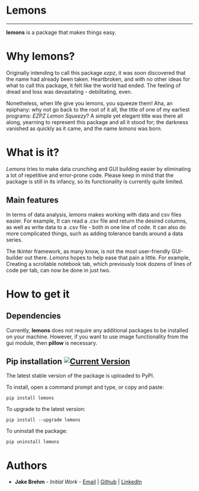 # Lemons

-----------------

**lemons** is a package that makes things easy.

# Why lemons?

Originally intending to call this package *ezpz*, it was soon discovered that the name had already been taken. Heartbroken, and with no other ideas for what to call this package, it felt like the world had ended. The feeling of dread and loss was devastating - debilitating, even.

Nonetheless, when life give you lemons, you squeeze them! Aha, an epiphany: why not go back to the root of it all, the title of one of my earliest programs: *EZPZ Lemon Squeezy*? A simple yet elegant title was there all along, yearning to represent this package and all it stood for; the darkness vanished as quickly as it came, and the name *lemons* was born.

# What is it?

*Lemons* tries to make data crunching and GUI building easier by eliminating a lot of repetitive and error-prone code. Please keep in mind that the package is still in its infancy, so its functionality is currently quite limited.

## Main features

In terms of data analysis, *lemons* makes working with data and csv files easier. For example, It can read a .csv file and return the desired columns, as well as write data to a .csv file - both in one line of code. It can also do more complicated things, such as adding tolerance bands around a data series.

The tkinter framework, as many know, is not the most user-friendly GUI-builder out there. *Lemons* hopes to help ease that pain a little. For example, Creating a scrollable notebook tab, which previously took dozens of lines of code per tab, can now be done in just two.

# How to get it

## Dependencies

Currently, **lemons** does not require any additional packages to be installed on your machine. However, if you want to use image functionality from the gui module, then **pillow** is necessary.

## Pip installation [![Current Version](https://img.shields.io/badge/pypi-v0.20-yellow.svg?style=flat?link=http://pypi.org/project/lemons/)](https://pypi.org/project/lemons/)

The latest stable version of the package is uploaded to PyPI.

To install, open a command prompt and type, or copy and paste:
```
pip install lemons
```

To upgrade to the latest version:
```
pip install --upgrade lemons
```

To uninstall the package:
```
pip uninstall lemons
```

# Authors
- **Jake Brehm** - *Initial Work* - [Email](jbrehm@tactair.com) | [Github](http://github.com/jakebrehm) | [LinkedIn](http://linkedin.com/in/jacobbrehm)